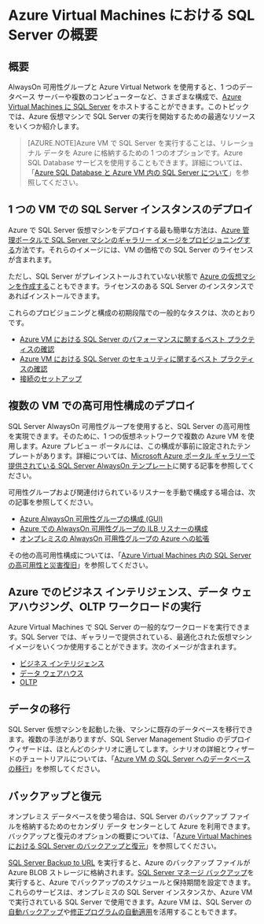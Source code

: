 <properties 
	pageTitle="Azure Virtual Machines における SQL Server の概要" 
	description="この記事は、Azure IaaS Virtual Machines でホストされている SQL Server の概要を示します。この記事には詳しいコンテンツへのリンクが掲載されています。" 
	services="virtual-machines" 
	documentationCenter="" 
	authors="rothja" 
	manager="jeffreyg"
	editor=""/>

<tags
	ms.service="virtual-machines"
	ms.devlang="na"
	ms.topic="article"
	ms.tgt_pltfrm="vm-windows-sql-server"
	ms.workload="infrastructure-services" 
	ms.date="08/18/2015"
	ms.author="jroth"/>

# Azure Virtual Machines における SQL Server の概要

## 概要
AlwaysOn 可用性グループと Azure Virtual Network を使用すると、1 つのデータベース サーバーや複数のコンピューターなど、さまざまな構成で、[Azure Virtual Machines に SQL Server](http://azure.microsoft.com/services/virtual-machines/sql-server/) をホストすることができます。このトピックでは、Azure 仮想マシンで SQL Server の実行を開始するための最適なリソースをいくつか紹介します。

>[AZURE.NOTE]Azure VM で SQL Server を実行することは、リレーショナル データを Azure に格納するための 1 つのオプションです。Azure SQL Database サービスを使用することもできます。詳細については、「[Azure SQL Database と Azure VM 内の SQL Server について](../sql-database/data-management-azure-sql-database-and-sql-server-iaas.md)」を参照してください。
 
## 1 つの VM での SQL Server インスタンスのデプロイ

Azure で SQL Server 仮想マシンをデプロイする最も簡単な方法は、[Azure 管理ポータルで SQL Server マシンのギャラリー イメージをプロビジョニングする](virtual-machines-provision-sql-server.md)方法です。それらのイメージには、VM の価格での SQL Server のライセンスが含まれます。

ただし、SQL Server がプレインストールされていない状態で [Azure の仮想マシンを作成する](virtual-machines-windows-tutorial.md)こともできます。ライセンスのある SQL Server のインスタンスであればインストールできます。

これらのプロビジョニングと構成の初期段階での一般的なタスクは、次のとおりです。

- [Azure VM における SQL Server のパフォーマンスに関するベスト プラクティスの確認](https://msdn.microsoft.com/library/azure/dn133149.aspx)
- [Azure VM における SQL Server のセキュリティに関するベスト プラクティスの確認](https://msdn.microsoft.com/library/azure/dn133147.aspx)
- [接続のセットアップ](virtual-machines-sql-server-connectivity.md)

## 複数の VM での高可用性構成のデプロイ

SQL Server AlwaysOn 可用性グループを使用すると、SQL Server の高可用性を実現できます。そのために、1 つの仮想ネットワークで複数の Azure VM を使用します。Azure プレビュー ポータルには、この構成が事前に設定されたテンプレートがあります。詳細については、[Microsoft Azure ポータル ギャラリーで提供されている SQL Server AlwaysOn テンプレート](http://blogs.technet.com/b/dataplatforminsider/archive/2014/08/25/sql-server-alwayson-offering-in-microsoft-azure-portal-gallery.aspx)に関する記事を参照してください。

可用性グループおよび関連付けられているリスナーを手動で構成する場合は、次の記事を参照してください。

- [Azure AlwaysOn 可用性グループの構成 (GUI)](virtual-machines-sql-server-alwayson-availability-groups-gui.md)
- [Azure での AlwaysOn 可用性グループの ILB リスナーの構成](virtual-machines-sql-server-configure-ilb-alwayson-availability-group-listener.md)
- [オンプレミスの AlwaysOn 可用性グループの Azure への拡張](virtual-machines-sql-server-extend-on-premises-alwayson-availability-groups.md)

その他の高可用性構成については、「[Azure Virtual Machines 内の SQL Server の高可用性と災害復旧](virtual-machines-sql-server-high-availability-and-disaster-recovery-solutions.md)」を参照してください。

## Azure でのビジネス インテリジェンス、データ ウェアハウジング、OLTP ワークロードの実行   
Azure Virtual Machines で SQL Server の一般的なワークロードを実行できます。SQL Server では、ギャラリーで提供されている、最適化された仮想マシン イメージをいくつか使用することができます。次のイメージが含まれます。

- [ビジネス インテリジェンス](https://msdn.microsoft.com/library/azure/jj992719.aspx)
- [データ ウェアハウス](https://msdn.microsoft.com/library/azure/dn387396.aspx)
- [OLTP](https://msdn.microsoft.com/library/azure/dn387396.aspx)

## データの移行

SQL Server 仮想マシンを起動した後、マシンに既存のデータベースを移行できます。複数の手法がありますが、SQL Server Management Studio のデプロイ ウィザードは、ほとんどのシナリオに適してします。シナリオの詳細とウィザードのチュートリアルについては、「[Azure VM の SQL Server へのデータベースの移行](virtual-machines-migrate-onpremises-database.md)」を参照してください。

## バックアップと復元
オンプレミス データベースを使う場合は、SQL Server のバックアップ ファイルを格納するためのセカンダリ データ センターとして Azure を利用できます。バックアップと復元のオプションの概要については、「[Azure Virtual Machines における SQL Server のバックアップと復元](virtual-machines-sql-server-backup-and-restore.md)」を参照してください。

[SQL Server Backup to URL](https://msdn.microsoft.com/library/dn435916.aspx) を実行すると、Azure のバックアップ ファイルが Azure BLOB ストレージに格納されます。[SQL Server マネージ バックアップ](https://msdn.microsoft.com/library/dn449496.aspx)を実行すると、Azure でバックアップのスケジュールと保持期間を設定できます。これらのサービスは、オンプレミスの SQL Server インスタンスか、Azure VM で実行されている SQL Server で使用できます。Azure VM は、SQL Server の[自動バックアップ](virtual-machines-sql-server-automated-backup.md)や[修正プログラムの自動適用](virtual-machines-sql-server-automated-patching.md)を活用することもできます。

<!---HONumber=August15_HO8-->
